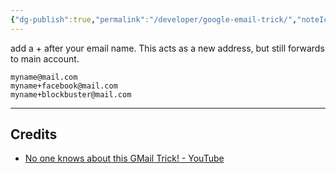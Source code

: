 ```yaml
---
{"dg-publish":true,"permalink":"/developer/google-email-trick/","noteIcon":""}
---
```




add a + after your email name. This acts as a new address, but still forwards to main account. 

```shell
myname@mail.com 
myname+facebook@mail.com 
myname+blockbuster@mail.com
```

---
## Credits
- [No one knows about this GMail Trick! - YouTube](https://www.youtube.com/shorts/jTxRCEpUgt0)